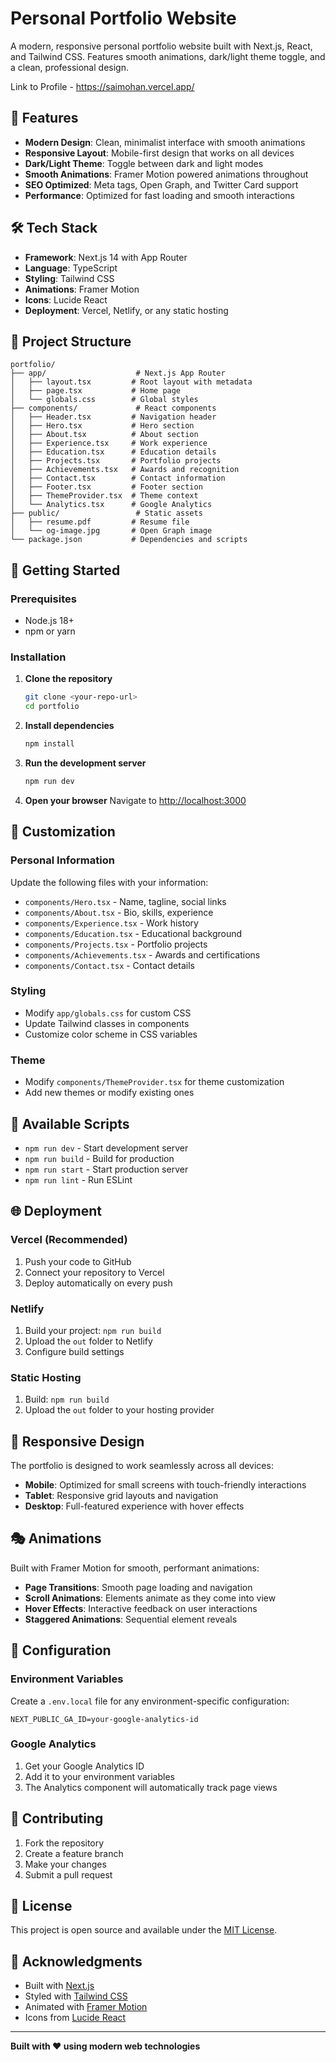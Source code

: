 # Personal Portfolio Website

A modern, responsive personal portfolio website built with Next.js, React, and Tailwind CSS. Features smooth animations, dark/light theme toggle, and a clean, professional design.

Link to Profile - https://saimohan.vercel.app/

## 🚀 Features

- **Modern Design**: Clean, minimalist interface with smooth animations
- **Responsive Layout**: Mobile-first design that works on all devices
- **Dark/Light Theme**: Toggle between dark and light modes
- **Smooth Animations**: Framer Motion powered animations throughout
- **SEO Optimized**: Meta tags, Open Graph, and Twitter Card support
- **Performance**: Optimized for fast loading and smooth interactions

## 🛠️ Tech Stack

- **Framework**: Next.js 14 with App Router
- **Language**: TypeScript
- **Styling**: Tailwind CSS
- **Animations**: Framer Motion
- **Icons**: Lucide React
- **Deployment**: Vercel, Netlify, or any static hosting

## 📁 Project Structure

```
portfolio/
├── app/                    # Next.js App Router
│   ├── layout.tsx         # Root layout with metadata
│   ├── page.tsx           # Home page
│   └── globals.css        # Global styles
├── components/             # React components
│   ├── Header.tsx         # Navigation header
│   ├── Hero.tsx           # Hero section
│   ├── About.tsx          # About section
│   ├── Experience.tsx     # Work experience
│   ├── Education.tsx      # Education details
│   ├── Projects.tsx       # Portfolio projects
│   ├── Achievements.tsx   # Awards and recognition
│   ├── Contact.tsx        # Contact information
│   ├── Footer.tsx         # Footer section
│   ├── ThemeProvider.tsx  # Theme context
│   └── Analytics.tsx      # Google Analytics
├── public/                 # Static assets
│   ├── resume.pdf         # Resume file
│   └── og-image.jpg       # Open Graph image
└── package.json           # Dependencies and scripts
```

## 🚀 Getting Started

### Prerequisites

- Node.js 18+ 
- npm or yarn

### Installation

1. **Clone the repository**
   ```bash
   git clone <your-repo-url>
   cd portfolio
   ```

2. **Install dependencies**
   ```bash
   npm install
   ```

3. **Run the development server**
   ```bash
   npm run dev
   ```

4. **Open your browser**
   Navigate to [http://localhost:3000](http://localhost:3000)

## 📝 Customization

### Personal Information
Update the following files with your information:
- `components/Hero.tsx` - Name, tagline, social links
- `components/About.tsx` - Bio, skills, experience
- `components/Experience.tsx` - Work history
- `components/Education.tsx` - Educational background
- `components/Projects.tsx` - Portfolio projects
- `components/Achievements.tsx` - Awards and certifications
- `components/Contact.tsx` - Contact details

### Styling
- Modify `app/globals.css` for custom CSS
- Update Tailwind classes in components
- Customize color scheme in CSS variables

### Theme
- Modify `components/ThemeProvider.tsx` for theme customization
- Add new themes or modify existing ones

## 🎨 Available Scripts

- `npm run dev` - Start development server
- `npm run build` - Build for production
- `npm run start` - Start production server
- `npm run lint` - Run ESLint

## 🌐 Deployment

### Vercel (Recommended)
1. Push your code to GitHub
2. Connect your repository to Vercel
3. Deploy automatically on every push

### Netlify
1. Build your project: `npm run build`
2. Upload the `out` folder to Netlify
3. Configure build settings

### Static Hosting
1. Build: `npm run build`
2. Upload the `out` folder to your hosting provider

## 📱 Responsive Design

The portfolio is designed to work seamlessly across all devices:
- **Mobile**: Optimized for small screens with touch-friendly interactions
- **Tablet**: Responsive grid layouts and navigation
- **Desktop**: Full-featured experience with hover effects

## 🎭 Animations

Built with Framer Motion for smooth, performant animations:
- **Page Transitions**: Smooth page loading and navigation
- **Scroll Animations**: Elements animate as they come into view
- **Hover Effects**: Interactive feedback on user interactions
- **Staggered Animations**: Sequential element reveals

## 🔧 Configuration

### Environment Variables
Create a `.env.local` file for any environment-specific configuration:
```env
NEXT_PUBLIC_GA_ID=your-google-analytics-id
```

### Google Analytics
1. Get your Google Analytics ID
2. Add it to your environment variables
3. The Analytics component will automatically track page views

## 🤝 Contributing

1. Fork the repository
2. Create a feature branch
3. Make your changes
4. Submit a pull request

## 📄 License

This project is open source and available under the [MIT License](LICENSE).

## 🙏 Acknowledgments

- Built with [Next.js](https://nextjs.org/)
- Styled with [Tailwind CSS](https://tailwindcss.com/)
- Animated with [Framer Motion](https://www.framer.com/motion/)
- Icons from [Lucide React](https://lucide.dev/)

---

**Built with ❤️ using modern web technologies**
